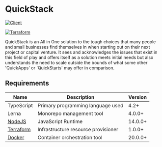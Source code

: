 # QuickStack

[![Client](https://github.com/kashw2/QuickStack/actions/workflows/client.yml/badge.svg)](https://github.com/kashw2/QuickStack/actions/workflows/client.yml)

[![Terraform](https://github.com/kashw2/QuickStack/actions/workflows/terraform.yml/badge.svg)](https://github.com/kashw2/QuickStack/actions/workflows/terraform.yml)

QuickStack is an All in One solution to the tough choices that many people and small businesses find themselves in when
starting out on their next project or capital venture. It sees and acknowledges the issues that exist in this field of
play and offers itself as a solution meets initial needs but also understands the need to scale outside the bounds of
what some other 'QuickApps' or 'QuickStarts' may offer in comparison.

## Requirements

| Name                                   | Description                         | Version |
|----------------------------------------|-------------------------------------|---------|
| TypeScript                             | Primary programming language used   | 4.2+    |
| Lerna                                  | Monorepo management tool            | 4.0.0+  |
| [NodeJS](https://nodejs.org/en/)       | JavaScript Runtime                  | 14.0.0+ |
| [Terraform](https://www.terraform.io/) | Infrastructure resource provisioner | 1.0.0+  |
| [Docker](https://www.docker.com/)      | Container orchestration tool        | 20.0.0+ |
